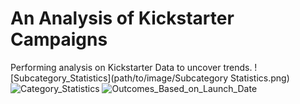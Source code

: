 # An Analysis of Kickstarter Campaigns
Performing analysis on Kickstarter Data to uncover trends.
![Subcategory_Statistics](path/to/image/Subcategory Statistics.png)
![Category_Statistics](path/to/Category%20Statistics.png)
![Outcomes_Based_on_Launch_Date](Outcomes/Based/on/Launch/Date.png)

